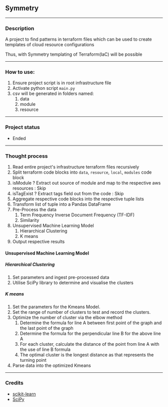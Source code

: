 ## Symmetry

---

### Description

A project to find patterns in terraform files which can be used to create templates of cloud resource configurations

Thus, with Symmetry templating of Terraform(IaC) will be possible

---

### How to use:

1. Ensure project script is in root infrastructure file
2. Activate python script `main.py`
3. csv will be generated in folders named:
    1. data
    2. module
    3. resource

---

### Project status

- Ended

---

### Thought process

1. Read entire project's infrastructure terraform files recursively
2. Split terraform code blocks into `data`, `resource`, `local`, `modules` code block
3. isModule ? Extract out source of module and map to the respective aws resources : Skip
4. isTagExist ? Extract tags field out from the code : Skip
5. Aggregate respective code blocks into the respective tuple lists
6. Transform list of tuple into a Pandas DataFrame
7. Pre-Process the data
    1. Term Frequency Inverse Document Frequency (TF-IDF)
    2. Similarity
8. Unsupervised Machine Learning Model
    1. Hierarchical Clustering
    2. K means
9. Output respective results

#### Unsupervised Machine Learning Model

##### Hierarchical Clustering

1. Set parameters and ingest pre-processed data
2. Utilise SciPy library to determine and visualise the clusters

##### K means

1. Set the parameters for the Kmeans Model.
2. Set the range of number of clusters to test and record the clusters.
3. Optimize the number of cluster via the elbow method
    1. Determine the formula for line A between first point of the graph and the last point of the graph
    2. Determine the formula for the perpendicular line B for the above line A
    3. For each cluster, calculate the distance of the point from line A with the use of line B formula
    4. The optimal cluster is the longest distance as that represents the turning point
4. Parse data into the optimized Kmeans

---

### Credits

- [scikit-learn](https://github.com/scikit-learn/scikit-learn)
- [SciPy](https://github.com/scipy/scipy)